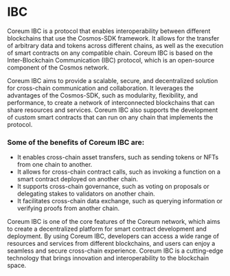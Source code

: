 # IBC

Coreum IBC is a protocol that enables interoperability between different blockchains that use the Cosmos-SDK framework. It allows for the transfer of arbitrary data and tokens across different chains, as well as the execution of smart contracts on any compatible chain. Coreum IBC is based on the Inter-Blockchain Communication (IBC) protocol, which is an open-source component of the Cosmos network.

Coreum IBC aims to provide a scalable, secure, and decentralized solution for cross-chain communication and collaboration. It leverages the advantages of the Cosmos-SDK, such as modularity, flexibility, and performance, to create a network of interconnected blockchains that can share resources and services. Coreum IBC also supports the development of custom smart contracts that can run on any chain that implements the protocol.

### Some of the benefits of Coreum IBC are:

* It enables cross-chain asset transfers, such as sending tokens or NFTs from one chain to another.
* It allows for cross-chain contract calls, such as invoking a function on a smart contract deployed on another chain.
* It supports cross-chain governance, such as voting on proposals or delegating stakes to validators on another chain.
* It facilitates cross-chain data exchange, such as querying information or verifying proofs from another chain.

Coreum IBC is one of the core features of the Coreum network, which aims to create a decentralized platform for smart contract development and deployment. By using Coreum IBC, developers can access a wide range of resources and services from different blockchains, and users can enjoy a seamless and secure cross-chain experience. Coreum IBC is a cutting-edge technology that brings innovation and interoperability to the blockchain space.
